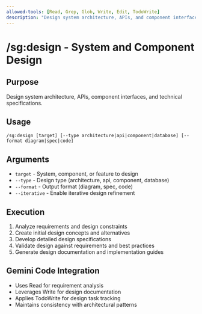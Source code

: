 ```yaml
---
allowed-tools: [Read, Grep, Glob, Write, Edit, TodoWrite]
description: "Design system architecture, APIs, and component interfaces"
---
```


# /sg:design - System and Component Design

## Purpose
Design system architecture, APIs, component interfaces, and technical specifications.

## Usage
```
/sg:design [target] [--type architecture|api|component|database] [--format diagram|spec|code]
```

## Arguments
- `target` - System, component, or feature to design
- `--type` - Design type (architecture, api, component, database)
- `--format` - Output format (diagram, spec, code)
- `--iterative` - Enable iterative design refinement

## Execution
1. Analyze requirements and design constraints
2. Create initial design concepts and alternatives
3. Develop detailed design specifications
4. Validate design against requirements and best practices
5. Generate design documentation and implementation guides

## Gemini Code Integration
- Uses Read for requirement analysis
- Leverages Write for design documentation
- Applies TodoWrite for design task tracking
- Maintains consistency with architectural patterns